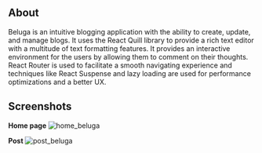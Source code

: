 ## About
Beluga is an intuitive blogging application with the ability to create, update, and manage blogs. It uses the React Quill library to provide a rich text editor with a multitude of text formatting features. It provides an interactive environment for the users by allowing them to comment on their thoughts. React Router is used to facilitate a smooth navigating experience and techniques like React Suspense and lazy loading are used for performance optimizations and a better UX.

## Screenshots
**Home page**
![home_beluga](https://github.com/biplov31/beluga-blog/assets/84890543/8794f03d-c87d-4f9b-8ab7-45aa5e6bfebf)

**Post**
![post_beluga](https://github.com/biplov31/beluga-blog/assets/84890543/c895702e-940d-40c7-ac3d-bf38439b5a18)
